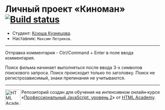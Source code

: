 # Личный проект «Киноман» [![Build status][travis-image]][travis-url]

- Студент: [Ксюша Кузнецова](https://up.htmlacademy.ru/ecmascript/9/user/167561).
- Наставник: `Максим Петриков`.

---

Отправка комментария - Ctrl/Command + Enter в поле ввода комментария.

Поиск фильма начинает выполняться после ввода 3-х символов поискового запроса.
Поиск происходит только по заголовку. Поиск не регистрозависимый, знаки препинания не учитываются.

---

<a href="https://htmlacademy.ru/intensive/ecmascript"><img align="left" width="50" height="50" title="HTML Academy" src="https://up.htmlacademy.ru/static/img/intensive/ecmascript/logo-for-github.svg"></a>

Репозиторий создан для обучения на интенсивном онлайн‑курсе «[Профессиональный JavaScript, уровень 2](https://htmlacademy.ru/intensive/ecmascript)» от [HTML Academy](https://htmlacademy.ru).

[travis-image]: https://travis-ci.com/htmlacademy-ecmascript/167561-cinemaddict-9.svg?branch=master
[travis-url]: https://travis-ci.com/htmlacademy-ecmascript/167561-cinemaddict-9
